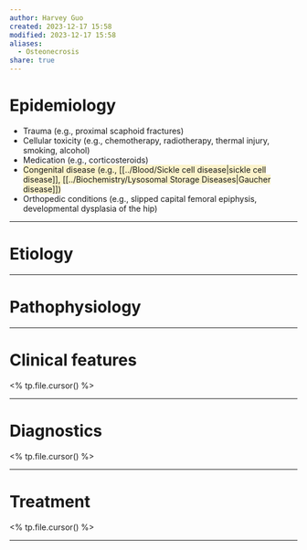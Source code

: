```yaml
---
author: Harvey Guo
created: 2023-12-17 15:58
modified: 2023-12-17 15:58
aliases:
  - Osteonecrosis
share: true
---
```


# Epidemiology
- Trauma (e.g., proximal scaphoid fractures)
- Cellular toxicity (e.g., chemotherapy, radiotherapy, thermal injury, smoking, alcohol)
- Medication (e.g., corticosteroids)
- <span style="background:rgba(240, 200, 0, 0.2)">Congenital disease (e.g., [[../Blood/Sickle cell disease|sickle cell disease]], [[../Biochemistry/Lysosomal Storage Diseases|Gaucher disease]])</span>
- Orthopedic conditions (e.g., slipped capital femoral epiphysis, developmental dysplasia of the hip)

---
# Etiology


---
# Pathophysiology


---
# Clinical features
<% tp.file.cursor() %>

---
# Diagnostics
<% tp.file.cursor() %>

---
# Treatment
<% tp.file.cursor() %>

---
